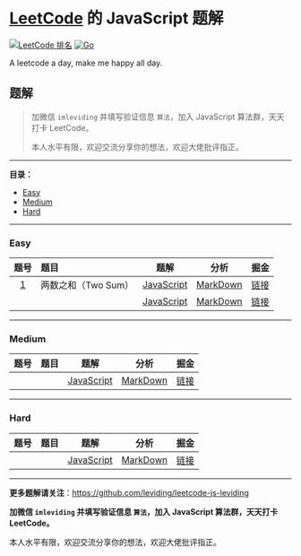 # [LeetCode](https://leetcode.com) 的 JavaScript 题解

[![LeetCode 排名](https://img.shields.io/badge/LeviDing-100000+-blue.svg)](https://leetcode.com/leviding/)
[![Go](https://img.shields.io/badge/JavaScript-ES6-blue.svg)](https://www.javascript.com/)

A leetcode a day, make me happy all day.


## 题解

> 加微信 `imleviding` 并填写验证信息 `算法`，加入 JavaScript 算法群，天天打卡 LeetCode。
>
> 本人水平有限，欢迎交流分享你的想法，欢迎大佬批评指正。

---

**目录：**

- [Easy](#Easy)
- [Medium](#Medium)
- [Hard](#Hard)

---

### Easy

|题号|题目|题解|分析|掘金|
|:-:|:-|:-: | :-: | :-: |
|[1](https://leetcode-cn.com/problems/two-sum/)| 两数之和（Two Sum）| [JavaScript](./easy/1.two-sum.js) | [MarkDown](./easy/1.two-sum.md) | [链接](https://juejin.im/post/5d44f7ce5188255d302d03f2) |
|[]()| | [JavaScript](./easy/) | [MarkDown](./easy/) | [链接]() |

---

### Medium

|题号|题目|题解|分析|掘金|
|:-:|:-|:-: | :-: | :-: |
|[]()| | [JavaScript](./medium/) | [MarkDown](./medium/) | [链接]() |

---

### Hard

|题号|题目|题解|分析|掘金|
|:-:|:-|:-: | :-: | :-: |
|[]()| | [JavaScript](./hard/) | [MarkDown](./hard/) | [链接]() |

---

**更多题解请关注**：https://github.com/leviding/leetcode-js-leviding

**加微信 `imleviding` 并填写验证信息 `算法`，加入 JavaScript 算法群，天天打卡 LeetCode。**

本人水平有限，欢迎交流分享你的想法，欢迎大佬批评指正。

<!--
![Wechat](https://user-images.githubusercontent.com/26959437/62408120-0ad7ae00-b5f6-11e9-867f-46e496134c83.jpeg)
![WechatGZH](https://user-images.githubusercontent.com/26959437/62408121-15924300-b5f6-11e9-88b5-9dfaef1dc194.jpeg)
-->

